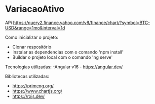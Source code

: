 # VariacaoAtivo

APi
https://query2.finance.yahoo.com/v8/finance/chart/?symbol=BTC-USD&range=1mo&interval=1d

Como inicializar o projeto: 
  - Clonar respositório
  - Instalar as dependencias com o comando 'npm install'
  - Buildar o projeto local com o comando 'ng serve'


Tecnologias utilizadas: 
 -Angular v16 - https://angular.dev/

Bibliotecas utilizadas: 
- https://primeng.org/
- https://www.chartjs.org/
- https://rxjs.dev/



